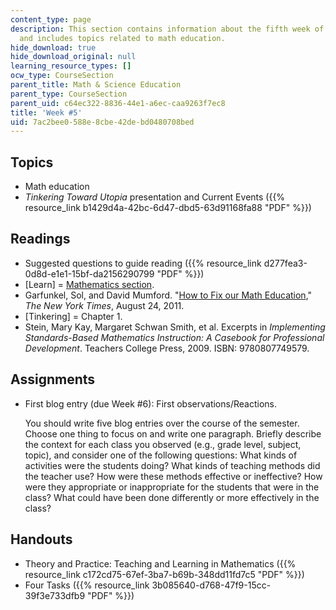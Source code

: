 ```yaml
---
content_type: page
description: This section contains information about the fifth week of the course,
  and includes topics related to math education.
hide_download: true
hide_download_original: null
learning_resource_types: []
ocw_type: CourseSection
parent_title: Math & Science Education
parent_type: CourseSection
parent_uid: c64ec322-8836-44e1-a6ec-caa9263f7ec8
title: 'Week #5'
uid: 7ac2bee0-588e-8cbe-42de-bd0480708bed
---
```


Topics
------

*   Math education
*   _Tinkering Toward Utopia_ presentation and Current Events ({{% resource_link b1429d4a-42bc-6d47-dbd5-63d91168fa88 "PDF" %}})

Readings
--------

*   Suggested questions to guide reading ({{% resource_link d277fea3-0d8d-e1e1-15bf-da2156290799 "PDF" %}})
*   \[Learn\] = [Mathematics section](http://www.nap.edu/openbook.php?record_id=9853&page=164).
*   Garfunkel, Sol, and David Mumford. "[How to Fix our Math Education](http://www.nytimes.com/2011/08/25/opinion/how-to-fix-our-math-education.html?_r=1)," _The New York Times_, August 24, 2011.
*   \[Tinkering\] = Chapter 1.
*   Stein, Mary Kay, Margaret Schwan Smith, et al. Excerpts in _Implementing Standards-Based Mathematics Instruction: A Casebook for Professional Development_. Teachers College Press, 2009. ISBN: 9780807749579.

Assignments
-----------

*   First blog entry (due Week #6): First observations/Reactions.
    
    You should write five blog entries over the course of the semester. Choose one thing to focus on and write one paragraph. Briefly describe the context for each class you observed (e.g., grade level, subject, topic), and consider one of the following questions: What kinds of activities were the students doing? What kinds of teaching methods did the teacher use? How were these methods effective or ineffective? How were they appropriate or inappropriate for the students that were in the class? What could have been done differently or more effectively in the class?
    

Handouts
--------

*   Theory and Practice: Teaching and Learning in Mathematics ({{% resource_link c172cd75-67ef-3ba7-b69b-348dd11fd7c5 "PDF" %}})
*   Four Tasks ({{% resource_link 3b085640-d768-47f9-15cc-39f3e733dfb9 "PDF" %}})